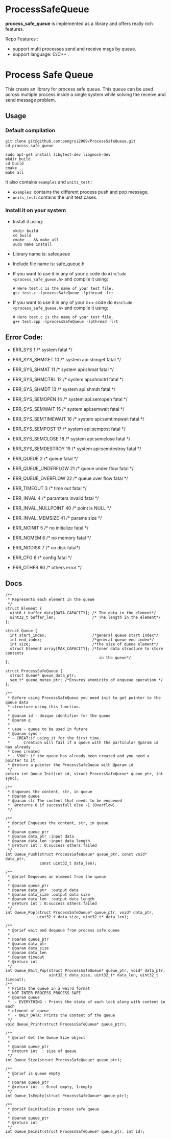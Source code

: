 # ProcessSafeQueue

 **process_safe_queue** is implemented as a library and offers really rich features. 
 
Repo Features :

- support multi processes send and receive msgs by queue. 
- support language: C/C++ .

# Process Safe Queue

This create an library for process safe queue. This queue can be used across multiple process inside a single system while
solving the receive and send message problem.

## Usage

### Default compilation

```
git clone git@github.com:pengrui2009/ProcessSafeQueue.git
cd process_safe_queue
```


```
sudo apt-get install libgtest-dev libgmock-dev
mkdir build
cd build
cmake ..
make all
```

It also contains `examples` and `units_test` :

- `examples`: contains the different process push and pop message.
- `units_test`: contains the unit test cases.

### Install it on your system

- Install it using:
    ```
    mkdir build
    cd build
    cmake .. && make all
    sudo make install
    ```
- Library name is: safequeue
- Include file name  is: safe_queue.h
- If you want to use it in any of your c code do `#include <process_safe_queue.h>` and compile it using:
    ```
    # Here test.c is the name of your test file.
    gcc test.c -lprocessSafeQueue -lpthread -lrt
    ```
    
- If you want to use it in any of your c++ code do `#include <process_safe_queue.h>` and compile it using:
    ```
    # Here test.c is the name of your test file.
    g++ test.cpp -lprocessSafeQueue -lpthread -lrt
    ```

## Error Code:

- ERR_SYS             1          /* system fatal */
- ERR_SYS_SHMGET      10         /* system api:shmget fatal */
- ERR_SYS_SHMAT       11         /* system api:shmat fatal */
- ERR_SYS_SHMCTRL     12         /* system api:shmctrl fatal */
- ERR_SYS_SHMDT       13         /* system api:shmdt fatal */
- ERR_SYS_SEMOPEN     14         /* system api:semopen fatal */
- ERR_SYS_SEMWAIT     15         /* system api:semwait fatal */
- ERR_SYS_SEMTIMEWAIT 16         /* system api:semtimewait fatal */
- ERR_SYS_SEMPOST     17         /* system api:sempost fatal */
- ERR_SYS_SEMCLOSE    18         /* system api:semclose fatal */
- ERR_SYS_SEMDESTROY  19         /* system api:semdestroy fatal */

- ERR_QUEUE           2          /* queue fatal */
- ERR_QUEUE_UNDERFLOW 21         /* queue under flow fatal */
- ERR_QUEUE_OVERFLOW  22         /* queue over flow fatal */

- ERR_TIMEOUT         3          /* time out fatal */

- ERR_INVAL           4          /* paramters invalid fatal */
- ERR_INVAL_NULLPOINT 40         /* point is NULL */
- ERR_INVAL_MEMSIZE   41         /* params size  */

- ERR_NOINIT          5          /* no initialize fatal */
- ERR_NOMEM           6          /* no memory fatal */
- ERR_NODISK          7          /* no disk fatal*/
- ERR_CFG             8          /* config fatal */

- ERR_OTHER           80         /* others error */


## Docs

```
/**
 * Represents each element in the queue
 */
struct Element {
  uint8_t buffer_data[DATA_CAPACITY]; /* The data in the element*/
  uint32_t buffer_len;                /* The length in the element*/
};

struct Queue {
  int start_index;                    /*general queue start index*/
  int end_index;                      /*general queue end index*/
  int size;                           /*the size of queue element*/
  struct Element array[MAX_CAPACITY]; /*Inner data structure to store contents
                                         in the queue*/
};

struct ProcessSafeQueue {
  struct Queue* queue_data_ptr;
  sem_t* queue_mutex_ptr; /*Ensures atomicity of enqueue operation */
};

/**
 * Before using ProcessSafeQueue you need init to get pointer to the queue data
 * structure using this function.
 *
 * @param id - Unique identifier for the queue
 * @param q
 *
 * ueue - queue to be used in future
 * @param sync -
 * - CREAT:if using it for the first time.
 *      Creation will fail if a queue with the particular @param id has already
 * been created
 * - SYNC: if the queue has already been created and you need a pointer to it
 * @return a pointer the ProcessSafeQueue with @param id
 */
extern int Queue_Init(int id, struct ProcessSafeQueue* queue_ptr, int sync);

/**
 * Enqueues the content, str, in queue
 * @param queue
 * @param str The content that needs to be enqueued
 *  @returns 0 if successfull else -1 (Overflow)
 */

/**
 * @brief Enqueues the content, str, in queue
 *
 * @param queue_ptr
 * @param data_ptr :input data
 * @param data_len :input data length
 * @return int : 0:success others:failed
 */
int Queue_Push(struct ProcessSafeQueue* queue_ptr, const void* data_ptr,
               const uint32_t data_len);

/**
 * @brief Dequeues an element from the queue
 *
 * @param queue_ptr
 * @param data_ptr  :output data
 * @param data_size :output data size
 * @param data_len  :output data length
 * @return int : 0:success others:failed
 */
int Queue_Pop(struct ProcessSafeQueue* queue_ptr, void* data_ptr,
              uint32_t data_size, uint32_t* data_len);

/**
 * @brief wait and dequeue from process safe queue
 *
 * @param queue_ptr
 * @param data_ptr
 * @param data_size
 * @param data_len
 * @param timeout
 * @return int
 */
int Queue_Wait_Pop(struct ProcessSafeQueue* queue_ptr, void* data_ptr,
                   uint32_t data_size, uint32_t* data_len, uint32_t timeout);
/**
 * Prints the queue in a weird format
 * NOT INTER PROCESS PROCESS SAFE
 * @param queue
 *  - EVERYTHING : Prints the state of each lock along with content in each
 * element of queue
 *  - ONLY_DATA: Prints the content of the queue
 */
void Queue_Print(struct ProcessSafeQueue* queue_ptr);

/**
 * @brief Get the Queue Size object
 *
 * @param queue_ptr
 * @return int  : size of queue
 */
int Queue_Size(struct ProcessSafeQueue* queue_ptr);

/**
 * @brief is queue empty
 *
 * @param queue_ptr
 * @return int  : 0:not empty, 1:empty
 */
int Queue_IsEmpty(struct ProcessSafeQueue* queue_ptr);

/**
 * @brief Deinitialize process safe queue
 *
 * @param queue_ptr
 * @return int
 */
int Queue_Deinit(struct ProcessSafeQueue* queue_ptr, int id);

```

